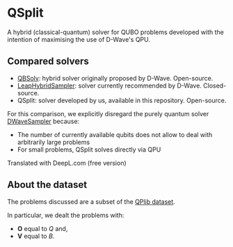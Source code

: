 # QSplit

A hybrid (classical-quantum) solver for QUBO problems developed with the intention of maximising the use of D-Wave's QPU.

## Compared solvers

- [QBSolv](https://github.com/dwavesystems/qbsolv): hybrid solver originally proposed by D-Wave. Open-source.
- [LeapHybridSampler](https://docs.dwavesys.com/docs/latest/doc_leap_hybrid.html): solver currently recommended by D-Wave. Closed-source.
- QSplit: solver developed by us, available in this repository. Open-source.

For this comparison, we explicitly disregard the purely quantum solver [DWaveSampler](https://docs.dwavesys.com/docs/latest/handbook_qpu.html) because:

- The number of currently available qubits does not allow to deal with arbitrarily large problems
- For small problems, QSplit solves directly via QPU

Translated with DeepL.com (free version)

## About the dataset

The problems discussed are a subset of the [QPlib dataset](https://qplib.zib.de/doc.html).

In particular, we dealt the problems with:

- **O** equal to *Q* and,
- **V** equal to *B*.

